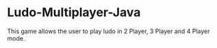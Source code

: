 # Ludo-Multiplayer-Java
This game allows the user to play ludo in 2 Player, 3 Player and 4 Player mode. 
